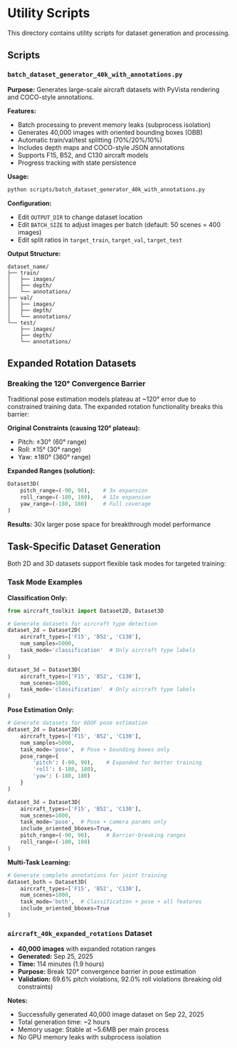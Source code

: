 # Utility Scripts

This directory contains utility scripts for dataset generation and processing.

## Scripts

### `batch_dataset_generator_40k_with_annotations.py`
**Purpose:** Generates large-scale aircraft datasets with PyVista rendering and COCO-style annotations.

**Features:**
- Batch processing to prevent memory leaks (subprocess isolation)
- Generates 40,000 images with oriented bounding boxes (OBB)
- Automatic train/val/test splitting (70%/20%/10%)
- Includes depth maps and COCO-style JSON annotations
- Supports F15, B52, and C130 aircraft models
- Progress tracking with state persistence

**Usage:**
```bash
python scripts/batch_dataset_generator_40k_with_annotations.py
```

**Configuration:**
- Edit `OUTPUT_DIR` to change dataset location
- Edit `BATCH_SIZE` to adjust images per batch (default: 50 scenes = 400 images)
- Edit split ratios in `target_train`, `target_val`, `target_test`

**Output Structure:**
```
dataset_name/
├── train/
│   ├── images/
│   ├── depth/
│   └── annotations/
├── val/
│   ├── images/
│   ├── depth/
│   └── annotations/
└── test/
    ├── images/
    ├── depth/
    └── annotations/
```

## Expanded Rotation Datasets

### Breaking the 120° Convergence Barrier

Traditional pose estimation models plateau at ~120° error due to constrained training data. The expanded rotation functionality breaks this barrier:

**Original Constraints (causing 120° plateau):**
- Pitch: ±30° (60° range)
- Roll: ±15° (30° range)
- Yaw: ±180° (360° range)

**Expanded Ranges (solution):**
```python
Dataset3D(
    pitch_range=(-90, 90),    # 3x expansion
    roll_range=(-180, 180),   # 12x expansion
    yaw_range=(-180, 180)     # Full coverage
)
```

**Results:** 30x larger pose space for breakthrough model performance

## Task-Specific Dataset Generation

Both 2D and 3D datasets support flexible task modes for targeted training:

### Task Mode Examples

**Classification Only:**
```python
from aircraft_toolkit import Dataset2D, Dataset3D

# Generate datasets for aircraft type detection
dataset_2d = Dataset2D(
    aircraft_types=['F15', 'B52', 'C130'],
    num_samples=5000,
    task_mode='classification'  # Only aircraft type labels
)

dataset_3d = Dataset3D(
    aircraft_types=['F15', 'B52', 'C130'],
    num_scenes=1000,
    task_mode='classification'  # Only aircraft type labels
)
```

**Pose Estimation Only:**
```python
# Generate datasets for 6DOF pose estimation
dataset_2d = Dataset2D(
    aircraft_types=['F15', 'B52', 'C130'],
    num_samples=5000,
    task_mode='pose',  # Pose + bounding boxes only
    pose_range={
        'pitch': (-90, 90),    # Expanded for better training
        'roll': (-180, 180),
        'yaw': (-180, 180)
    }
)

dataset_3d = Dataset3D(
    aircraft_types=['F15', 'B52', 'C130'],
    num_scenes=1000,
    task_mode='pose',  # Pose + camera params only
    include_oriented_bboxes=True,
    pitch_range=(-90, 90),     # Barrier-breaking ranges
    roll_range=(-180, 180)
)
```

**Multi-Task Learning:**
```python
# Generate complete annotations for joint training
dataset_both = Dataset3D(
    aircraft_types=['F15', 'B52', 'C130'],
    num_scenes=1000,
    task_mode='both',  # Classification + pose + all features
    include_oriented_bboxes=True
)
```

### `aircraft_40k_expanded_rotations` Dataset
- **40,000 images** with expanded rotation ranges
- **Generated:** Sep 25, 2025
- **Time:** 114 minutes (1.9 hours)
- **Purpose:** Break 120° convergence barrier in pose estimation
- **Validation:** 69.6% pitch violations, 92.0% roll violations (breaking old constraints)

**Notes:**
- Successfully generated 40,000 image dataset on Sep 22, 2025
- Total generation time: ~2 hours
- Memory usage: Stable at ~5.6MB per main process
- No GPU memory leaks with subprocess isolation